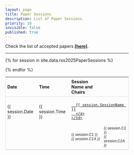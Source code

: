 ```yaml
---
layout: page
title: Paper Sessions
description: List of Paper Sessions.
priority: 10
invisible: false
published: true
---
```

  
<style>
* {
  box-sizing: border-box;
}

#myTable {
  border-collapse: collapse;
  width: 100%;
  border: 1px solid #ddd;
  font-size: 100%;
}

#myTable th, #myTable td {
  text-align: left;
/*  padding: 12px;*/
  padding: 6px;
}

#myTable tr {
  border-bottom: 1px solid #ddd;
}

#myTable tr.header, #myTable tr:hover {
  background-color: #f1f1f1;
}

</style>

Check the list of accepted papers <a href="{{ site.baseurl }}/program/papers/"><strong>[here]</strong></a>.

<!--
For information about the location of the sessions check out the [venue page]({{ site.baseurl }}/attending/atvenue/).
-->

<hr>

<table id="myTable">
  <tr class="toprowHeader">
    <th >Date</th>
    <th >Time</th>
    <th >Session Name and Chairs</th>
  </tr>
 {% for session in site.data.rss2025PaperSessions %}
  <tr session="{{ session.SessionName }}" style="border-bottom: none;">
    <td>{{ session.Date }}</td>
    <td>{{ session.Time }}</td>
    <td colspan=2 >
      <a href="{{ site.baseurl }}/program/papersession?session={{ session.SessionName | url_encode }}&c1={{ session.C1 | url_encode }}&c2={{ session.C2 | url_encode }}&c1a={{ session.C1A | url_encode }}&c2a={{ session.C2A | url_encode }}">

      {{ session.SessionName }}
      </a>
    </td>
  </tr>
  <tr>
    <td style="padding-top: 0px;"></td><td style="padding-top: 0px;"></td>
    <td style="padding-top: 0px; font-size: smaller;">{{ session.C1 }}<br> <i>{{ session.C1A }}</i></td>
    <td style="padding-top: 0px; font-size: smaller;">{{ session.C2 }}<br> <i>{{ session.C2A }}</i></td>
  </tr>
  
{% endfor %}
</table>

